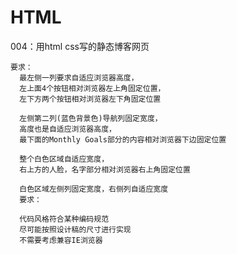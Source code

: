 # HTML
004：用html css写的静态博客网页
    
    要求：
      最左侧一列要求自适应浏览器高度，
      左上面4个按钮相对浏览器左上角固定位置，
      左下方两个按钮相对浏览器左下角固定位置

      左侧第二列(蓝色背景色)导航列固定宽度，
      高度也是自适应浏览器高度，
      最下面的Monthly Goals部分的内容相对浏览器下边固定位置

      整个白色区域自适应宽度，
      右上方的人脸，名字部分相对浏览器右上角固定位置

      白色区域左侧列固定宽度，右侧列自适应宽度
      要求：

      代码风格符合某种编码规范
      尽可能按照设计稿的尺寸进行实现
      不需要考虑兼容IE浏览器
